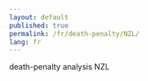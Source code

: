 ```yaml
---
layout: default
published: true
permalink: /fr/death-penalty/NZL/
lang: fr
---
```


death-penalty analysis NZL
